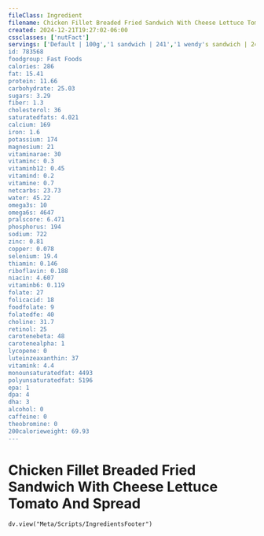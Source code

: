 ```yaml
---
fileClass: Ingredient
filename: Chicken Fillet Breaded Fried Sandwich With Cheese Lettuce Tomato And Spread
created: 2024-12-21T19:27:02-06:00
cssclasses: ['nutFact']
servings: ['Default | 100g','1 sandwich | 241','1 wendy's sandwich | 241']
id: 783568
foodgroup: Fast Foods
calories: 286
fat: 15.41
protein: 11.66
carbohydrate: 25.03
sugars: 3.29
fiber: 1.3
cholesterol: 36
saturatedfats: 4.021
calcium: 169
iron: 1.6
potassium: 174
magnesium: 21
vitaminarae: 30
vitaminc: 0.3
vitaminb12: 0.45
vitamind: 0.2
vitamine: 0.7
netcarbs: 23.73
water: 45.22
omega3s: 10
omega6s: 4647
pralscore: 6.471
phosphorus: 194
sodium: 722
zinc: 0.81
copper: 0.078
selenium: 19.4
thiamin: 0.146
riboflavin: 0.188
niacin: 4.607
vitaminb6: 0.119
folate: 27
folicacid: 18
foodfolate: 9
folatedfe: 40
choline: 31.7
retinol: 25
carotenebeta: 48
carotenealpha: 1
lycopene: 0
luteinzeaxanthin: 37
vitamink: 4.4
monounsaturatedfat: 4493
polyunsaturatedfat: 5196
epa: 1
dpa: 4
dha: 3
alcohol: 0
caffeine: 0
theobromine: 0
200calorieweight: 69.93
---
```


# Chicken Fillet Breaded Fried Sandwich With Cheese Lettuce Tomato And Spread

```dataviewjs
dv.view("Meta/Scripts/IngredientsFooter")
```